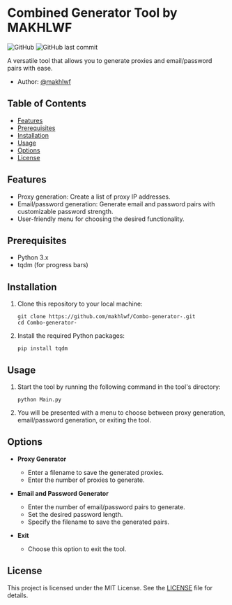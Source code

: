 # Combined Generator Tool by MAKHLWF

![GitHub](https://img.shields.io/github/license/makhlwf/Combo-generator-)
![GitHub last commit](https://img.shields.io/github/last-commit/makhlwf/Combo-generator-)

A versatile tool that allows you to generate proxies and email/password pairs with ease.

- Author: [@makhlwf](https://t.me/makhlwf)

## Table of Contents

- [Features](#features)
- [Prerequisites](#prerequisites)
- [Installation](#installation)
- [Usage](#usage)
- [Options](#options)
- [License](#license)

## Features

- Proxy generation: Create a list of proxy IP addresses.
- Email/password generation: Generate email and password pairs with customizable password strength.
- User-friendly menu for choosing the desired functionality.

## Prerequisites

- Python 3.x
- tqdm (for progress bars)

## Installation

1. Clone this repository to your local machine:

   ```shell
   git clone https://github.com/makhlwf/Combo-generator-.git
   cd Combo-generator-
   ```

2. Install the required Python packages:

   ```shell
   pip install tqdm
   ```

## Usage

1. Start the tool by running the following command in the tool's directory:

   ```shell
   python Main.py
   ```

2. You will be presented with a menu to choose between proxy generation, email/password generation, or exiting the tool.

## Options

- **Proxy Generator**
  - Enter a filename to save the generated proxies.
  - Enter the number of proxies to generate.

- **Email and Password Generator**
  - Enter the number of email/password pairs to generate.
  - Set the desired password length.
  - Specify the filename to save the generated pairs.

- **Exit**
  - Choose this option to exit the tool.

## License

This project is licensed under the MIT License. See the [LICENSE](LICENSE) file for details.